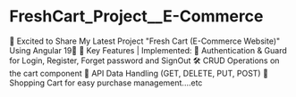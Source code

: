 # FreshCart_Project__E-Commerce
🌟 Excited to Share My Latest Project "Fresh Cart (E-Commerce Website)" Using Angular 19🚀   🔹 Key Features | Implemented:  🔐 Authentication &amp; Guard for Login, Register, Forget password and SignOut  🛠️ CRUD Operations on the cart component  🔄 API Data Handling (GET, DELETE, PUT, POST)  🛒 Shopping Cart for easy purchase management....etc

